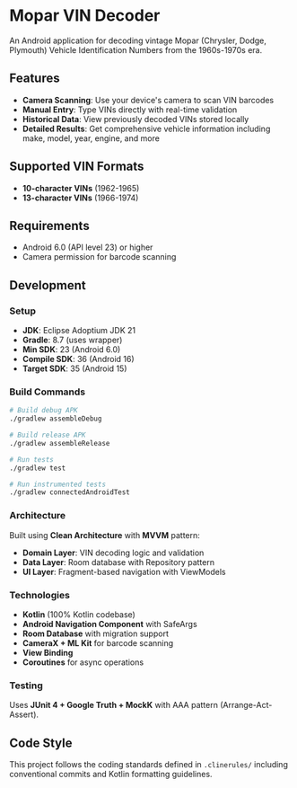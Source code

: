 # Mopar VIN Decoder

An Android application for decoding vintage Mopar (Chrysler, Dodge, Plymouth) Vehicle Identification Numbers from the 1960s-1970s era.

## Features

- **Camera Scanning**: Use your device's camera to scan VIN barcodes
- **Manual Entry**: Type VINs directly with real-time validation
- **Historical Data**: View previously decoded VINs stored locally
- **Detailed Results**: Get comprehensive vehicle information including make, model, year, engine, and more

## Supported VIN Formats

- **10-character VINs** (1962-1965)
- **13-character VINs** (1966-1974)

## Requirements

- Android 6.0 (API level 23) or higher
- Camera permission for barcode scanning

## Development

### Setup

- **JDK**: Eclipse Adoptium JDK 21
- **Gradle**: 8.7 (uses wrapper)
- **Min SDK**: 23 (Android 6.0)
- **Compile SDK**: 36 (Android 16)
- **Target SDK**: 35 (Android 15)

### Build Commands

```bash
# Build debug APK
./gradlew assembleDebug

# Build release APK
./gradlew assembleRelease

# Run tests
./gradlew test

# Run instrumented tests
./gradlew connectedAndroidTest
```

### Architecture

Built using **Clean Architecture** with **MVVM** pattern:

- **Domain Layer**: VIN decoding logic and validation
- **Data Layer**: Room database with Repository pattern
- **UI Layer**: Fragment-based navigation with ViewModels

### Technologies

- **Kotlin** (100% Kotlin codebase)
- **Android Navigation Component** with SafeArgs
- **Room Database** with migration support
- **CameraX + ML Kit** for barcode scanning
- **View Binding**
- **Coroutines** for async operations

### Testing

Uses **JUnit 4 + Google Truth + MockK** with AAA pattern (Arrange-Act-Assert).

## Code Style

This project follows the coding standards defined in `.clinerules/` including conventional commits and Kotlin formatting guidelines.
